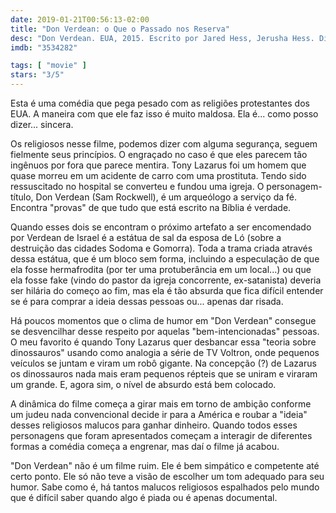 ```yaml
---
date: 2019-01-21T00:56:13-02:00
title: "Don Verdean: o Que o Passado nos Reserva"
desc: "Don Verdean. EUA, 2015. Escrito por Jared Hess, Jerusha Hess. Dirigido por Jared Hess. Com Sam Rockwell, Amy Ryan, Jemaine Clement."
imdb: "3534282"

tags: [ "movie" ]
stars: "3/5"
---
```

Esta é uma comédia que pega pesado com as religiões protestantes dos EUA. A maneira com que ele faz isso é muito maldosa. Ela é... como posso dizer... sincera.

Os religiosos nesse filme, podemos dizer com alguma segurança, seguem fielmente seus princípios. O engraçado no caso é que eles parecem tão ingênuos por fora que parece mentira. Tony Lazarus foi um homem que quase morreu em um acidente de carro com uma prostituta. Tendo sido ressuscitado no hospital se converteu e fundou uma igreja. O personagem-título, Don Verdean (Sam Rockwell), é um arqueólogo a serviço da fé. Encontra "provas" de que tudo que está escrito na Bíblia é verdade.

Quando esses dois se encontram o próximo artefato a ser encomendado por Verdean de Israel é a estátua de sal da esposa de Ló (sobre a destruição das cidades Sodoma e Gomorra). Toda a trama criada através dessa estátua, que é um bloco sem forma, incluindo a especulação de que ela fosse hermafrodita (por ter uma protuberância em um local...) ou que ela fosse fake (vindo do pastor da igreja concorrente, ex-satanista) deveria ser hilária do começo ao fim, mas ela é tão absurda que fica difícil entender se é para comprar a ideia dessas pessoas ou... apenas dar risada.

Há poucos momentos que o clima de humor em "Don Verdean" consegue se desvencilhar desse respeito por aquelas "bem-intencionadas" pessoas. O meu favorito é quando Tony Lazarus quer desbancar essa "teoria sobre dinossauros" usando como analogia a série de TV Voltron, onde pequenos veículos se juntam e viram um robô gigante. Na concepção (?) de Lazarus os dinossauros nada mais eram pequenos répteis que se uniram e viraram um grande. E, agora sim, o nível de absurdo está bem colocado.

A dinâmica do filme começa a girar mais em torno de ambição conforme um judeu nada convencional decide ir para a América e roubar a "ideia" desses religiosos malucos para ganhar dinheiro. Quando todos esses personagens que foram apresentados começam a interagir de diferentes formas a comédia começa a engrenar, mas daí o filme já acabou.

"Don Verdean" não é um filme ruim. Ele é bem simpático e competente até certo ponto. Ele só não teve a visão de escolher um tom adequado para seu humor. Sabe como é, há tantos malucos religiosos espalhados pelo mundo que é difícil saber quando algo é piada ou é apenas documental.
